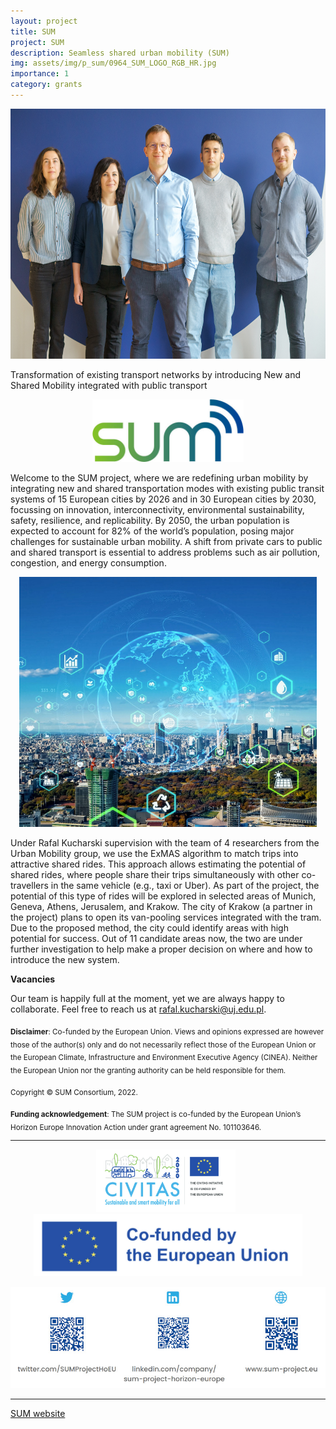 ```yaml
---
layout: project
title: SUM
project: SUM
description: Seamless shared urban mobility (SUM)
img: assets/img/p_sum/0964_SUM_LOGO_RGB_HR.jpg
importance: 1
category: grants
---
```


<p align="center">
<img src="/./assets/img/p_sum/team_sum.jpg" alt="drawing" height="400"/>
</p>

Transformation of existing transport networks by introducing New and Shared Mobility integrated with public transport
<p align="center">
<img src="/./assets/img/p_sum/0964_SUM_LOGO_RGB_HR.jpg" alt="drawing" height="100"/>
</p>

Welcome to the SUM project, where we are redefining urban mobility by integrating new and shared transportation modes with existing public transit systems of 15 European cities by 2026 and in 30 European cities by 2030, focussing on innovation, interconnectivity, environmental sustainability, safety, resilience, and replicability. By 2050, the urban population is expected to account for 82% of the world’s population, posing major challenges for sustainable urban mobility. A shift from private cars to public and shared transport is essential to address problems such as air pollution, congestion, and energy consumption.

<p align="center">
<img src="/./assets/img/p_sum/illustration.jpg" alt="drawing" height="400"/>
</p>

Under Rafal Kucharski supervision with the team of 4 researchers from the Urban Mobility group, we use the ExMAS algorithm to match trips into attractive shared rides. This approach allows estimating the potential of shared rides, where people share their trips simultaneously with other co-travellers in the same vehicle (e.g., taxi or Uber). As part of the project, the potential of this type of rides will be explored in selected areas of Munich, Geneva, Athens, Jerusalem, and Krakow. The city of Krakow (a partner in the project) plans to open its van-pooling services integrated with the tram. Due to the proposed method, the city could identify areas with high potential for success. Out of 11 candidate areas now, the two are under further investigation to help make a proper decision on where and how to introduce the new system.

**Vacancies**

Our team is happily full at the moment, yet we are always happy to collaborate. Feel free to reach us at rafal.kucharski@uj.edu.pl.

<sub>**Disclaimer**: Co-funded by the European Union. Views and opinions expressed are however those of the author(s) only and  do  not  necessarily  reflect  those  of  the  European  Union  or  the  European  Climate,  Infrastructure  and  Environment Executive Agency (CINEA). Neither the European Union nor the granting authority can be held responsible for them.</sub>

<sub>Copyright © SUM Consortium, 2022.</sub>

<sub>**Funding acknowledgement**: The SUM project is co-funded by the European Union’s Horizon Europe Innovation Action under grant agreement No. 101103646.</sub>

----

<p align="center">
<img src="/./assets/img/p_sum/sum_1.jpg" alt="drawing" height="100"/>&nbsp;&nbsp;<img src="/./assets/img/p_sum/sum_2.jpg" alt="drawing" height="100"/>
</p>

<p align="center">
<img src="/./assets/img/p_sum/sum_qr.jpg" alt="drawing"/>
</p>

----

[SUM website](https://www.sum-project.eu)
